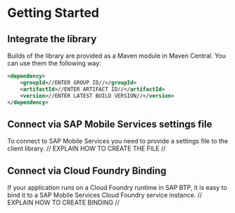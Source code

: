 # Getting Started

## Integrate the library

Builds of the library are provided as a Maven module in Maven Central. You can use them the following way:

```xml
<dependency>
    <groupId>//ENTER GROUP ID//</groupId>
    <artifactId>//ENTER ARTIFACT ID//</artifactId>
    <version>//ENTER LATEST BUILD VERSION//</version>
</dependency>
```

## Connect via SAP Mobile Services settings file

To connect to SAP Mobile Services you need to provide a settings file to the client library.
// EXPLAIN HOW TO CREATE THE FILE //

## Connect via Cloud Foundry Binding

If your application runs on a Cloud Foundry runtime in SAP BTP, it is easy to bind it to a SAP Mobile Services Cloud Foundry service instance.
// EXPLAIN HOW TO CREATE BINDING //
